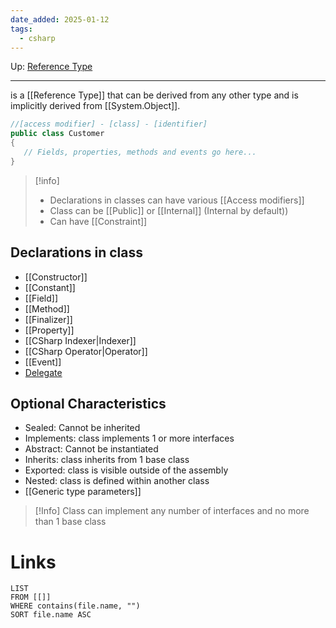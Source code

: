 ```yaml
---
date_added: 2025-01-12
tags:
  - csharp
---
```

Up: [Reference Type](Reference%20Type.md)
___
is a [[Reference Type]] that can be derived from any other type and is implicitly derived from [[System.Object]].
``` csharp
//[access modifier] - [class] - [identifier]
public class Customer
{
   // Fields, properties, methods and events go here...
}
```


>[!info]
> - Declarations in classes can have various [[Access modifiers]]
> - Class can be [[Public]] or [[Internal]] (Internal by default))
> - Can have [[Constraint]]

## Declarations in class

- [[Constructor]]
- [[Constant]]
- [[Field]]
- [[Method]]
- [[Finalizer]]
- [[Property]]
- [[CSharp Indexer|Indexer]]
- [[CSharp Operator|Operator]]
- [[Event]]
- [Delegate](Delegate.md)
## Optional Characteristics

 - Sealed: Cannot be inherited
 - Implements: class implements 1 or more interfaces
 - Abstract: Cannot be instantiated
 - Inherits: class inherits from 1 base class
 - Exported: class is visible outside of the assembly
 - Nested: class is defined within another class
 - [[Generic type parameters]]
 >[!Info]
>Class can implement any number of interfaces and no more than 1 base class
# Links
```dataview
LIST
FROM [[]]
WHERE contains(file.name, "")
SORT file.name ASC
```
